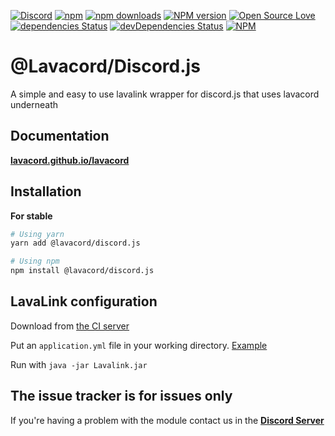 [![Discord](https://discordapp.com/api/guilds/323779330033319941/embed.png)](https://discord.gg/wXrjZmV)
[![npm](https://img.shields.io/npm/v/npm.svg)](https://www.npmjs.com/package/@lavacord/discord.js)
[![npm downloads](https://img.shields.io/npm/dt/@lavacord/discord.js.svg?maxAge=3600)](https://www.npmjs.com/package/@lavacord/discord.js)
[![NPM version](https://badge.fury.io/js/@lavacord/discord.js.svg)](http://badge.fury.io/js/@lavacord/discord.js)
[![Open Source Love](https://badges.frapsoft.com/os/mit/mit.svg?v=102)](https://github.com/ellerbrock/open-source-badge/)
[![dependencies Status](https://david-dm.org/lavacord/discord.js/status.svg)](https://david-dm.org/lavacord/discord.js)
[![devDependencies Status](https://david-dm.org/lavacord/discord.js/dev-status.svg)](https://david-dm.org/lavacord/discord.js?type=dev)
[![NPM](https://nodei.co/npm/@lavacord/discord.js.png?downloads=true&downloadRank=true&stars=true)](https://nodei.co/npm/@lavacord/discord.js)

# @Lavacord/Discord.js
A simple and easy to use lavalink wrapper for discord.js that uses lavacord underneath

## Documentation
[**lavacord.github.io/lavacord**](https://lavacord.github.io/Lavacord/)

## Installation

**For stable**
```bash
# Using yarn
yarn add @lavacord/discord.js

# Using npm
npm install @lavacord/discord.js
```

## LavaLink configuration
Download from [the CI server](https://ci.fredboat.com/viewLog.html?buildId=lastSuccessful&buildTypeId=Lavalink_Build&tab=artifacts&guest=1)

Put an `application.yml` file in your working directory. [Example](https://github.com/Frederikam/Lavalink/blob/master/LavalinkServer/application.yml.example)

Run with `java -jar Lavalink.jar`

## The issue tracker is for issues only
If you're having a problem with the module contact us in the [**Discord Server**](https://discord.gg/wXrjZmV)
